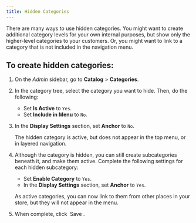 ```yaml
---
title: Hidden Categories
---
```


There are many ways to use hidden categories. You might want to create additional category levels for your own internal purposes, but show only the higher-level categories to your customers. Or, you might want to link to a category that is not included in the navigation menu.

## To create hidden categories:

1. On the _Admin_ sidebar, go to **Catalog** > **Categories**.

1. In the category tree, select the category you want to hide. Then, do the following:

   * Set **Is Active** to `Yes`.
   * Set **Include in Menu** to `No`.
  
1. In the **Display Settings** section, set **Anchor** to `No`.

    The hidden category is active, but does not appear in the top menu, or in layered navigation.

1. Although the category is hidden, you can still create subcategories beneath it, and make them active. Complete the following settings for each hidden subcategory:

   * Set **Enable Category** to `Yes`.
   * In the **Display Settings** section, set **Anchor** to `Yes`.

    As active categories, you can now link to them from other places in your store, but they will not appear in the menu.

1. When complete, click <span class="btn"> Save </span>.
